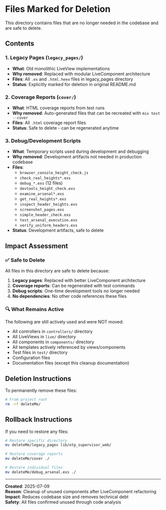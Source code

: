 # Files Marked for Deletion

This directory contains files that are no longer needed in the codebase and are safe to delete.

## Contents

### 1. Legacy Pages (`legacy_pages/`)
- **What**: Old monolithic LiveView implementations
- **Why removed**: Replaced with modular LiveComponent architecture
- **Files**: All `.ex` and `.html.heex` files in legacy_pages directory
- **Status**: Explicitly marked for deletion in original README.md

### 2. Coverage Reports (`cover/`)
- **What**: HTML coverage reports from test runs
- **Why removed**: Auto-generated files that can be recreated with `mix test --cover`
- **Files**: All `.html` coverage report files
- **Status**: Safe to delete - can be regenerated anytime

### 3. Debug/Development Scripts
- **What**: Temporary scripts used during development and debugging
- **Why removed**: Development artifacts not needed in production codebase
- **Files**:
  - `browser_console_height_check.js`
  - `check_real_heights*.exs`
  - `debug_*.exs` (12 files)
  - `devtools_height_check.exs`
  - `examine_arsenal*.exs`
  - `get_real_heights*.exs`
  - `inspect_header_heights.exs`
  - `screenshot_pages.exs`
  - `simple_header_check.exs`
  - `test_arsenal_execution.exs`
  - `verify_uniform_headers.exs`
- **Status**: Development artifacts, safe to delete

## Impact Assessment

### ✅ Safe to Delete
All files in this directory are safe to delete because:

1. **Legacy pages**: Replaced with better LiveComponent architecture
2. **Coverage reports**: Can be regenerated with test commands
3. **Debug scripts**: One-time development tools no longer needed
4. **No dependencies**: No other code references these files

### 🔍 What Remains Active
The following are still actively used and were NOT moved:
- All controllers in `controllers/` directory
- All LiveViews in `live/` directory  
- All components in `components/` directory
- All templates actively referenced by views/components
- Test files in `test/` directory
- Configuration files
- Documentation files (except this cleanup documentation)

## Deletion Instructions

To permanently remove these files:

```bash
# From project root
rm -rf deleteMe/
```

## Rollback Instructions

If you need to restore any files:

```bash
# Restore specific directory
mv deleteMe/legacy_pages lib/otp_supervisor_web/

# Restore coverage reports  
mv deleteMe/cover ./

# Restore individual files
mv deleteMe/debug_arsenal.exs ./
```

---

**Created**: 2025-07-09  
**Reason**: Cleanup of unused components after LiveComponent refactoring  
**Impact**: Reduces codebase size and removes technical debt  
**Safety**: All files confirmed unused through code analysis